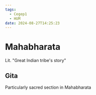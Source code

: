 ```yaml
---
tags:
  - Cegep1
  - HUM
date: 2024-08-27T14:25:23
---
```


# Mahabharata

Lit. "Great Indian tribe's story"

## Gita

Particularly sacred section in Mahabharata